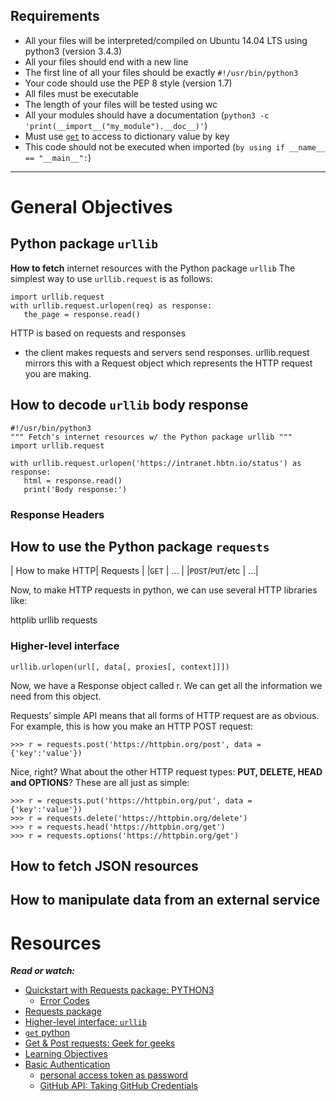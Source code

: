 Requirements
---

*  All your files will be interpreted/compiled on Ubuntu 14.04 LTS using python3 (version 3.4.3)
*  All your files should end with a new line
*  The first line of all your files should be exactly `#!/usr/bin/python3`
*  Your code should use the PEP 8 style (version 1.7)
*  All files must be executable
*  The length of your files will be tested using wc
*  All your modules should have a documentation (`python3 -c 'print(__import__("my_module").__doc__)'`)
*  Must use [`get`](https://docs.python.org/3.4/library/stdtypes.html#dict.get) to access to dictionary value by key
*  This code should not be executed when imported (`by using if __name__ == "__main__":`)

---

# General Objectives

## Python package `urllib`
<p>

**How to fetch** internet resources with the Python package `urllib`
The simplest way to use `urllib.request` is as follows:

```python3
import urllib.request
with urllib.request.urlopen(req) as response:
   the_page = response.read()
```

HTTP is based on requests and responses
  - the client makes requests and servers send responses.
urllib.request mirrors this with a Request object which represents the HTTP request you are making.
</p>

## How to decode `urllib` body response

```python3
#!/usr/bin/python3
""" Fetch's internet resources w/ the Python package urllib """
import urllib.request

with urllib.request.urlopen('https://intranet.hbtn.io/status') as response:
   html = response.read()
   print('Body response:')
```

### Response Headers


## How to use the Python package `requests`
| How to make HTTP| Requests |
|`GET` | ... |
|`POST`/`PUT`/etc | ...|



<p>

Now, to make HTTP requests in python, we can use several HTTP libraries like:

httplib
urllib
requests

### Higher-level interface

```python3
urllib.urlopen(url[, data[, proxies[, context]]])
```

</p>

<p>
Now, we have a Response object called r. We can get all the information we need from this object.

Requests’ simple API means that all forms of HTTP request are as obvious. For example, this is how you make an HTTP POST request:
```
>>> r = requests.post('https://httpbin.org/post', data = {'key':'value'})
```
Nice, right? What about the other HTTP request types: **PUT, DELETE, HEAD and OPTIONS**? These are all just as simple:

```
>>> r = requests.put('https://httpbin.org/put', data = {'key':'value'})
>>> r = requests.delete('https://httpbin.org/delete')
>>> r = requests.head('https://httpbin.org/get')
>>> r = requests.options('https://httpbin.org/get')
```
</p>

## How to fetch JSON resources
## How to manipulate data from an external service

# Resources
***Read or watch:***

* [Quickstart with Requests package: PYTHON3](https://docs.python.org/3/howto/urllib2.html)
  * [Error Codes](https://docs.python.org/3/howto/urllib2.html#error-codes)
* [Requests package]()
* [Higher-level interface: `urllib`](https://docs.python.org/2/library/urllib.html#high-level-interface)
* [`get` python](https://docs.python.org/3.4/library/stdtypes.html#dict.get)
* [Get & Post requests: Geek for geeks](https://www.geeksforgeeks.org/get-post-requests-using-python/)
* [Learning Objectives](https://fs.blog/feynman-learning-technique/)
* [Basic Authentication](https://docs.github.com/en/rest/overview/other-authentication-methods)
  * [personal access token as password](https://docs.github.com/en/authentication/keeping-your-account-and-data-secure/creating-a-personal-access-token)
  * [GitHub API: Taking GitHub Credentials](https://docs.github.com/en/rest/users)
